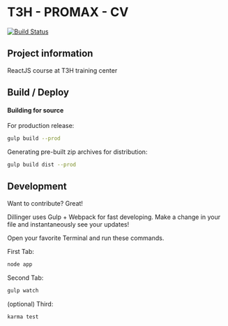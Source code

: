 # T3H - PROMAX - CV
[![Build Status](https://scontent.xx.fbcdn.net/v/t1.15752-9/s280x280/270395023_348808516702329_4151869323009235184_n.png?_nc_cat=110&ccb=1-5&_nc_sid=aee45a&_nc_ohc=W0dqtnVHkeEAX89DMxZ&_nc_ad=z-m&_nc_cid=0&_nc_ht=scontent.xx&oh=03_AVLQjqovSYbNNUGKourWMZW1HK9oK6aMGLsPZYRmCpwA9w&oe=61FE4F39)](https://travis-ci.org/joemccann/dillinger)



## Project information

ReactJS course at T3H training center

## Build / Deploy

#### Building for source

For production release:

```sh
gulp build --prod
```

Generating pre-built zip archives for distribution:

```sh
gulp build dist --prod
```

## Development

Want to contribute? Great!

Dillinger uses Gulp + Webpack for fast developing.
Make a change in your file and instantaneously see your updates!

Open your favorite Terminal and run these commands.

First Tab:

```sh
node app
```

Second Tab:

```sh
gulp watch
```

(optional) Third:

```sh
karma test
```
